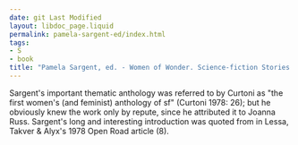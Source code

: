 ```yaml
---
date: git Last Modified
layout: libdoc_page.liquid
permalink: pamela-sargent-ed/index.html
tags:
- S
- book
title: "Pamela Sargent, ed. - Women of Wonder. Science-fiction Stories by Women about  Women"
---
```


Sargent's important thematic anthology was referred to by Curtoni as "the first  women's (and feminist) anthology of sf" (Curtoni 1978: 26); but he obviously  knew the work only by repute, since he attributed it to Joanna Russ. Sargent's  long and interesting introduction was quoted from in Lessa, Takver & Alyx's 1978 Open Road article (8).
